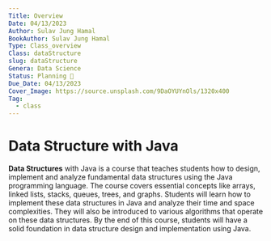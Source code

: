 ```yaml
---
Title: Overview
Date: 04/13/2023
Author: Sulav Jung Hamal
BookAuthor: Sulav Jung Hamal
Type: Class_overview
Class: dataStructure
slug: dataStructure
Genera: Data Science 
Status: Planning 🔗
Due_Date: 04/13/2023
Cover_Image: https://source.unsplash.com/9DaOYUYnOls/1320x400
Tag:
  - class
---
```


<h1 className = "text-center" > Data Structure with Java </h1>

**Data Structures** with Java is a course that teaches students how to design, implement and analyze fundamental data structures using the Java programming language. The course covers essential concepts like arrays, linked lists, stacks, queues, trees, and graphs. Students will learn how to implement these data structures in Java and analyze their time and space complexities. They will also be introduced to various algorithms that operate on these data structures. By the end of this course, students will have a solid foundation in data structure design and implementation using Java.


